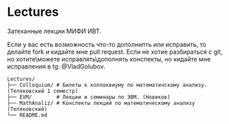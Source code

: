 # Lectures
Затеханные лекции МИФИ ИВТ.

Если у вас есть возможность что-то дополнипть или исправить, то делайте fork и кидайте мне pull request. Если не хотие разбираться с git, но хотите\можете исправлять\дополнять конспекты, но кидайте мне исправления в tg: @VladGolubov.

```
Lectures/
├── Colloquium/ # Билеты к коллоквиуму по математичскому анализу. (Теляковский 1 семестр)
├── EVM/        # Лекции и семинары по ЭВМ. (Новиков)
├── MathAnaliz/ # Конспекты лекций по математическому анализу (Теляковский)
└── README.md
```
